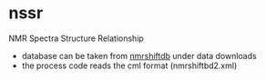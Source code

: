 # nssr
NMR Spectra Structure Relationship

- database can be taken from [nmrshiftdb](https://nmrshiftdb.nmr.uni-koeln.de/portal/js_pane/P-Help) under data downloads
- the process code reads the cml format (nmrshiftbd2.xml)
